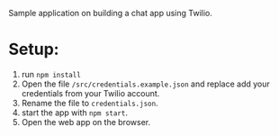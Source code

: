Sample application on building a chat app using Twilio.

# Setup:
1. run `npm install`
2. Open the file `/src/credentials.example.json` and replace add your credentials from your Twilio account.
3. Rename the file to `credentials.json`.
4. start the app with `npm start`.
5. Open the web app on the browser.